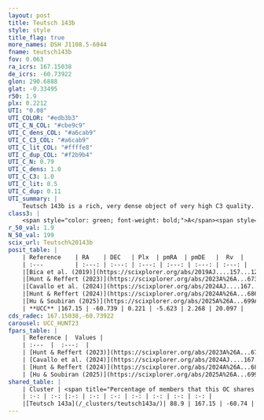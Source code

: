 ```yaml
---
layout: post
title: Teutsch 143b
style: style
title_flag: true
more_names: DSH J1108.5-6044
fname: teutsch143b
fov: 0.063
ra_icrs: 167.15038
de_icrs: -60.73922
glon: 290.6888
glat: -0.33495
r50: 1.9
plx: 0.2212
UTI: "0.08"
UTI_COLOR: "#edb3b3"
UTI_C_N_COL: "#cbe9c9"
UTI_C_dens_COL: "#a6cab9"
UTI_C_C3_COL: "#a6cab9"
UTI_C_lit_COL: "#ffffe8"
UTI_C_dup_COL: "#f2b9b4"
UTI_C_N: 0.79
UTI_C_dens: 1.0
UTI_C_C3: 1.0
UTI_C_lit: 0.5
UTI_C_dup: 0.11
UTI_summary: |
    Teutsch 143b is a rich, very dense object of very high C3 quality. It is moderately studied in the literature.<br><br><span style="color: #99180f; font-weight: bold;">Warning: </span>This is likely a duplicate object, which shares a large percentage of members with at least one previously reported entry.
class3: |
    <span style="color: green; font-weight: bold;">A</span><span style="color: green; font-weight: bold;">A</span>
r_50_val: 1.9
N_50_val: 199
scix_url: Teutsch%20143b
posit_table: |
    | Reference    | RA    | DEC   | Plx  | pmRA  | pmDE   |  Rv  |
    | :---         | :---: | :---: | :---: | :---: | :---: | :---: |
    |[Bica et al. (2019)](https://scixplorer.org/abs/2019AJ....157...12B) | 167.147 | -60.744 | -- | -- | -- | -- |
    |[Hunt & Reffert (2023)](https://scixplorer.org/abs/2023A%26A...673A.114H) | 167.146 | -60.745 | 0.221 | -5.628 | 2.277 | 19.624 |
    |[Cavallo et al. (2024)](https://scixplorer.org/abs/2024AJ....167...12C) | 167.144 | -60.742 | 0.223 | -- | -- | -- |
    |[Hunt & Reffert (2024)](https://scixplorer.org/abs/2024A%26A...686A..42H) | 167.146 | -60.745 | 0.221 | -5.628 | 2.277 | 19.624 |
    |[Hu & Soubiran (2025)](https://scixplorer.org/abs/2025A%26A...699A.246H) | 167.144 | -60.742 | -- | -- | -- | -- |
    | **UCC** |167.15 | -60.739 | 0.221 | -5.623 | 2.268 | 20.097 | 
cds_radec: 167.15038,-60.73922
carousel: UCC_HUNT23
fpars_table: |
    | Reference |  Values |
    | :---  |  :---:  |
    | [Hunt & Reffert (2023)](https://scixplorer.org/abs/2023A%26A...673A.114H) | `AV50=2.223, diffAV50=1.772, MOD50=13.047, logAge50=8.568` |
    | [Cavallo et al. (2024)](https://scixplorer.org/abs/2024AJ....167...12C) | `AV50=2.02, dMod50=12.47, logAge50=8.99, [Fe/H]50=0.13` |
    | [Hunt & Reffert (2024)](https://scixplorer.org/abs/2024A%26A...686A..42H) | `MassJ=1479.33` |
    | [Hu & Soubiran (2025)](https://scixplorer.org/abs/2025A%26A...699A.246H) | `MA22=-0.29, MA23f=-0.2, MA23g=0.01, MZ23=-0.15, MK24=-0.24, MF24=-0.16` |
shared_table: |
    | Cluster | <span title="Percentage of members that this OC shares with the ones listed">%</span>   | RA   | DEC   | Plx   | pmRA  | pmDE  | Rv | UTI |
    | :-: | :-: |:-: | :-: | :-: | :-: | :-: | :-: | :-: |
    |[Teutsch 143a](/_clusters/teutsch143a/)| 88.9 | 167.15 | -60.74 | 0.22 | -5.62 | 2.27 | 20.1 |0.88 |
---
```

